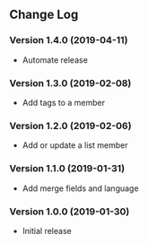 ## Change Log
### Version 1.4.0 (2019-04-11)
- Automate release
### Version 1.3.0 (2019-02-08)
- Add tags to a member
### Version 1.2.0 (2019-02-06)
- Add or update a list member
### Version 1.1.0 (2019-01-31)
- Add merge fields and language
### Version 1.0.0 (2019-01-30)
- Initial release
